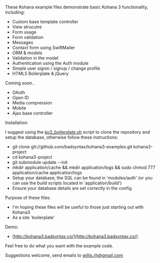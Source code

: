 These Kohana example files demonstrate basic Kohana 3 functionality, including:

* Custom base template controller
* View strucutre
* Form usage
* Form validation
* Messages
* Contact form using SwiftMailer
* ORM & models
* Validation in the model
* Authentication using the Auth module
* Simple user signin / signup / change profile
* HTML5 Boilerplate & jQuery

Coming soon..

* OAuth
* Open ID
* Media compression
* Mobile
* Ajax base controller

Installation:

I suggest using the [ko3_boilerplate.sh](https://gist.github.com/707402) script to clone the repository and setup the database, otherwise follow these instructions:

* git clone git://github.com/badsyntax/kohana3-examples.git kohana3-project
* cd kohana3-project
* git submodule update --init
* mkdir application/cache && mkdir application/logs && sudo chmod 777 application/cache application/logs
* Setup your database, the SQL can be found in 'modules/auth' (or you can use the build scripts located in 'application/build')
* Ensure your database details are set correctly in the config

Purpose of these files:

* I'm hoping these files will be useful to those just starting out with Kohana3
* As a site 'boilerplate' 

Demo:

* [http://kohana3.badsyntax.co/](http://kohana3.badsyntax.co/)

Feel free to do what you want with the example code.

Suggestions welcome, send emails to willis.rh@gmail.com
